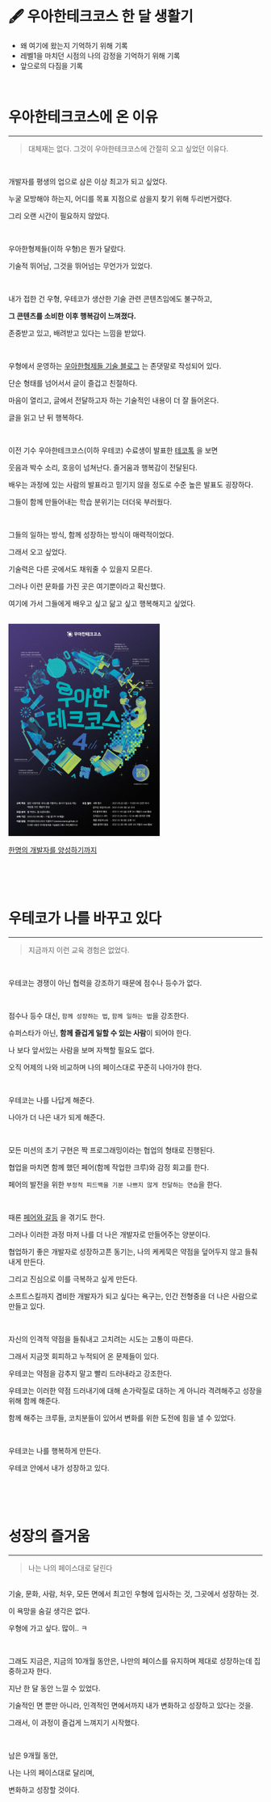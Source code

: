 # 🖋 우아한테크코스 한 달 생활기

- 왜 여기에 왔는지 기억하기 위해 기록
- 레벨1을 마치던 시점의 나의 감정을 기억하기 위해 기록
- 앞으로의 다짐을 기록

<br>

# 우아한테크코스에 온 이유

---

> 대체재는 없다. 그것이 우아한테크코스에 간절히 오고 싶었던 이유다.

<br>


개발자를 평생의 업으로 삼은 이상 최고가 되고 싶었다.

누굴 모방해야 하는지, 어디를 목표 지점으로 삼을지 찾기 위해 두리번거렸다.

그리 오랜 시간이 필요하지 않았다.

<br>

우아한형제들(이하 우형)은 뭔가 달랐다.

기술적 뛰어남, 그것을 뛰어넘는 무언가가 있었다.

<br>

내가 접한 건 우형, 우테코가 생산한 기술 관련 콘텐츠임에도 불구하고,

**그 콘텐츠를 소비한 이후 행복감이 느껴졌다.**

존중받고 있고, 배려받고 있다는 느낌을 받았다.

<br>

우형에서 운영하는 [우아한형제들 기술 블로그](https://techblog.woowahan.com/) 는 존댓말로 작성되어 있다.

단순 형태를 넘어서서 글이 즐겁고 친절하다.

마음이 열리고, 글에서 전달하고자 하는 기술적인 내용이 더 잘 들어온다.

글을 읽고 난 뒤 행복하다.

<br>

이전 기수 우아한테크코스(이하 우테코) 수료생이 발표한 [테코톡](https://www.youtube.com/watch?v=XfYJCpAb2aE) 을 보면

웃음과 박수 소리, 호응이 넘쳐난다. 즐거움과 행복감이 전달된다.

배우는 과정에 있는 사람의 발표라고 믿기지 않을 정도로 수준 높은 발표도 굉장하다.

그들이 함께 만들어내는 학습 분위기는 더더욱 부러웠다.

<br>

그들의 일하는 방식, 함께 성장하는 방식이 매력적이었다.

그래서 오고 싶었다.

기술력은 다른 곳에서도 채워줄 수 있을지 모른다.

그러나 이런 문화를 가진 곳은 여기뿐이라고 확신했다.

여기에 가서 그들에게 배우고 싶고 닮고 싶고 행복해지고 싶었다.

<br>

<img src="./woowacourse-4th-announce.jpeg" alt="우아한테크코스 4기 모집 공고" width="300px">

[한명의 개발자를 양성하기까지](https://techblog.woowahan.com/5977/)

<br><br><br>

# 우테코가 나를 바꾸고 있다

---

> 지금까지 이런 교육 경험은 없었다.

<br>

우테코는 경쟁이 아닌 협력을 강조하기 때문에 점수나 등수가 없다.

<br>

점수나 등수 대신, `함께 성장하는 법`, `함께 일하는 법`을 강조한다.

슈퍼스타가 아닌, **함께 즐겁게 일할 수 있는 사람**이 되어야 한다.

나 보다 앞서있는 사람을 보며 자책할 필요도 없다.

오직 어제의 나와 비교하며 나의 페이스대로 꾸준히 나아가야 한다.

<br>

우테코는 나를 나답게 해준다.

나아가 더 나은 내가 되게 해준다.

<br>

모든 미션의 초기 구현은 짝 프로그래밍이라는 협업의 형태로 진행된다.

협업을 마치면 함께 했던 페어(함께 작업한 크루)와 감정 회고를 한다.

페어의 발전을 위한 `부정적 피드백을 기분 나쁘지 않게 전달하는 연습`을 한다.

<br>

때론 [페어와 갈등](https://prolog.techcourse.co.kr/studylogs/2097) 을 겪기도 한다.

그러나 이러한 과정 마저 나를 더 나은 개발자로 만들어주는 양분이다.

협업하기 좋은 개발자로 성장하고픈 동기는, 나의 케케묵은 약점을 덮어두지 않고 들춰내게 만든다.

그리고 진심으로 이를 극복하고 싶게 만든다.

소프트스킬까지 겸비한 개발자가 되고 싶다는 욕구는, 인간 전형중을 더 나은 사람으로 만들고 있다.

<br>

자신의 인격적 약점을 들춰내고 고치려는 시도는 고통이 따른다.

그래서 지금껏 회피하고 누적되어 온 문제들이 있다.

우테코는 약점을 감추지 말고 빨리 드러내라고 강조한다.

우테코는 이러한 약점 드러내기에 대해 손가락질로 대하는 게 아니라 격려해주고 성장을 위해 함께 해준다.

함께 해주는 크루들, 코치분들이 있어서 변화를 위한 도전에 힘을 낼 수 있었다.


<br>

우테코는 나를 행복하게 만든다.

우테코 안에서 내가 성장하고 있다.

<br><br><br>

# 성장의 즐거움

---

> 나는 나의 페이스대로 달린다

<br>
기술, 문화, 사람, 처우, 모든 면에서 최고인 우형에 입사하는 것, 그곳에서 성장하는 것. 

이 욕망을 숨길 생각은 없다.

우형에 가고 싶다. 많이.. ㅋ

<br>

그래도 지금은, 지금의 10개월 동안은, 나만의 페이스를 유지하며 제대로 성장하는데 집중하고자 한다.

지난 한 달 동안 느낄 수 있었다.

기술적인 면 뿐만 아니라, 인격적인 면에서까지 내가 변화하고 성장하고 있다는 것을.

그래서, 이 과정이 즐겁게 느껴지기 시작했다.

<br>

남은 9개월 동안,

나는 나의 페이스대로 달리며,

변화하고 성장할 것이다.

<br>
